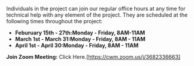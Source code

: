 Individuals in the project can join our regular office hours at any time for technical help with any element of the project.  They are scheduled at the following times throughout the project:

* **Feburuary 15th - 27th:Monday - Friday, 8AM-11AM**
* **March 1st - March 31:Monday - Friday, 8AM - 11AM**
* **April 1st - April 30:Monday - Friday, 8AM - 11AM**


**Join Zoom Meeting:** Click Here.[https://cwm.zoom.us/j/3682336663]

